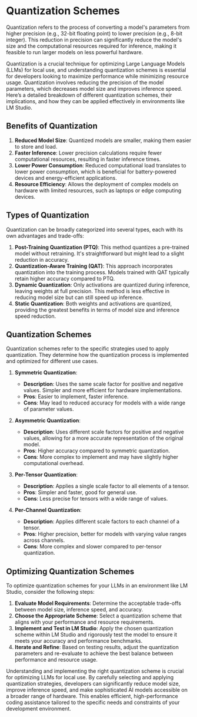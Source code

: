 # Quantization Schemes

Quantization refers to the process of converting a model's parameters from higher precision (e.g., 32-bit floating point) to lower precision (e.g., 8-bit integer). This reduction in precision can significantly reduce the model's size and the computational resources required for inference, making it feasible to run larger models on less powerful hardware.

Quantization is a crucial technique for optimizing Large Language Models (LLMs) for local use, and understanding quantization schemes is essential for developers looking to maximize performance while minimizing resource usage. Quantization involves reducing the precision of the model parameters, which decreases model size and improves inference speed. Here’s a detailed breakdown of different quantization schemes, their implications, and how they can be applied effectively in environments like LM Studio.

## Benefits of Quantization

1. **Reduced Model Size**: Quantized models are smaller, making them easier to store and load.
2. **Faster Inference**: Lower precision calculations require fewer computational resources, resulting in faster inference times.
3. **Lower Power Consumption**: Reduced computational load translates to lower power consumption, which is beneficial for battery-powered devices and energy-efficient applications.
4. **Resource Efficiency**: Allows the deployment of complex models on hardware with limited resources, such as laptops or edge computing devices.

## Types of Quantization

Quantization can be broadly categorized into several types, each with its own advantages and trade-offs:

1. **Post-Training Quantization (PTQ)**: This method quantizes a pre-trained model without retraining. It's straightforward but might lead to a slight reduction in accuracy.
2. **Quantization-Aware Training (QAT)**: This approach incorporates quantization into the training process. Models trained with QAT typically retain higher accuracy compared to PTQ.
3. **Dynamic Quantization**: Only activations are quantized during inference, leaving weights at full precision. This method is less effective in reducing model size but can still speed up inference.
4. **Static Quantization**: Both weights and activations are quantized, providing the greatest benefits in terms of model size and inference speed reduction.

## Quantization Schemes

Quantization schemes refer to the specific strategies used to apply quantization. They determine how the quantization process is implemented and optimized for different use cases.

1. **Symmetric Quantization**:
   - **Description**: Uses the same scale factor for positive and negative values. Simpler and more efficient for hardware implementations.
   - **Pros**: Easier to implement, faster inference.
   - **Cons**: May lead to reduced accuracy for models with a wide range of parameter values.

2. **Asymmetric Quantization**:
   - **Description**: Uses different scale factors for positive and negative values, allowing for a more accurate representation of the original model.
   - **Pros**: Higher accuracy compared to symmetric quantization.
   - **Cons**: More complex to implement and may have slightly higher computational overhead.

3. **Per-Tensor Quantization**:
   - **Description**: Applies a single scale factor to all elements of a tensor.
   - **Pros**: Simpler and faster, good for general use.
   - **Cons**: Less precise for tensors with a wide range of values.

4. **Per-Channel Quantization**:
   - **Description**: Applies different scale factors to each channel of a tensor.
   - **Pros**: Higher precision, better for models with varying value ranges across channels.
   - **Cons**: More complex and slower compared to per-tensor quantization.

## Optimizing Quantization Schemes

To optimize quantization schemes for your LLMs in an environment like LM Studio, consider the following steps:

1. **Evaluate Model Requirements**: Determine the acceptable trade-offs between model size, inference speed, and accuracy.
2. **Choose the Appropriate Scheme**: Select a quantization scheme that aligns with your performance and resource requirements.
3. **Implement and Test in LM Studio**: Apply the chosen quantization scheme within LM Studio and rigorously test the model to ensure it meets your accuracy and performance benchmarks.
4. **Iterate and Refine**: Based on testing results, adjust the quantization parameters and re-evaluate to achieve the best balance between performance and resource usage.

Understanding and implementing the right quantization scheme is crucial for optimizing LLMs for local use. By carefully selecting and applying quantization strategies, developers can significantly reduce model size, improve inference speed, and make sophisticated AI models accessible on a broader range of hardware. This enables efficient, high-performance coding assistance tailored to the specific needs and constraints of your development environment.